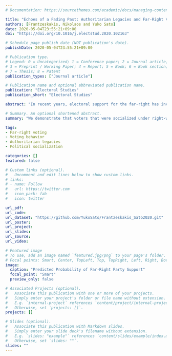 ```yaml
---
# Documentation: https://sourcethemes.com/academic/docs/managing-content/

title: "Echoes of a Fading Past: Authoritarian Legacies and Far-Right Voting"
authors: [Frantzeskakis, Nikolaos and Yuko Sato]
date: 2020-05-04T23:55:21+09:00
doi: "https://doi.org/10.1016/j.electstud.2020.102163"

# Schedule page publish date (NOT publication's date).
publishDate: 2020-05-04T23:55:21+09:00

# Publication type.
# Legend: 0 = Uncategorized; 1 = Conference paper; 2 = Journal article;
# 3 = Preprint / Working Paper; 4 = Report; 5 = Book; 6 = Book section;
# 7 = Thesis; 8 = Patent
publication_types: ["Journal article"]

# Publication name and optional abbreviated publication name.
publication: "Electoral Studies"
publication_short: "Electoral Studies"

abstract: "In recent years, electoral support for the far-right has increased dramatically across the world. This phenomenon is especially acute in some new democracies; however, little attention has been devoted to the legacies of past authoritarian ideologies. We argue that the ideology of the past regime affects far-right support because voters that were politically socialized under authoritarianism will be biased against its ideological brand. To test this, we conduct both an individual-level analysis across 20 countries between 1996-2018 using a difference-in-difference estimation and a country-level analysis using data from 39 democracies between 1980-2018. We demonstrate that voters that were socialized under right-wing dictatorships are less likely to support far-right parties compared to citizens that were socialized under different circumstances. Moreover, support for far-right parties is significantly lower in countries that transitioned from right-wing autocracies. Findings are discussed in light of the contribution to the far-right movement literature."

# Summary. An optional shortened abstract.
summary: "We demonstrate that voters that were socialized under right-wing dictatorships are less likely to support far-right parties compared to citizens that were socialized under different circumstances. "

tags: 
- Far-right voting
- Voting behavior
- Authoritarian legacies
- Political socialization

categories: []
featured: false

# Custom links (optional).
#   Uncomment and edit lines below to show custom links.
# links:
# - name: Follow
#   url: https://twitter.com
#   icon_pack: fab
#   icon: twitter

url_pdf:
url_code:
url_dataset: "https://github.com/YukoSato/Frantzeskakis_Sato2020.git"
url_poster:
url_project:
url_slides:
url_source: 
url_video:

# Featured image
# To use, add an image named `featured.jpg/png` to your page's folder. 
# Focal points: Smart, Center, TopLeft, Top, TopRight, Left, Right, BottomLeft, Bottom, BottomRight.
image:
  caption: "Predicted Probability of Far-Right Party Support"
  focal_point: "Smart"
  preview_only: false

# Associated Projects (optional).
#   Associate this publication with one or more of your projects.
#   Simply enter your project's folder or file name without extension.
#   E.g. `internal-project` references `content/project/internal-project/index.md`.
#   Otherwise, set `projects: []`.
projects: []

# Slides (optional).
#   Associate this publication with Markdown slides.
#   Simply enter your slide deck's filename without extension.
#   E.g. `slides: "example"` references `content/slides/example/index.md`.
#   Otherwise, set `slides: ""`.
slides: ""
---
```

